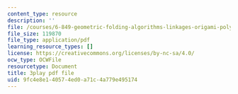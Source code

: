 ```yaml
---
content_type: resource
description: ''
file: /courses/6-849-geometric-folding-algorithms-linkages-origami-polyhedra-fall-2012/9fc4e8e140574ed0a71c4a779e495174_dLjCy6RmBN4.pdf
file_size: 119870
file_type: application/pdf
learning_resource_types: []
license: https://creativecommons.org/licenses/by-nc-sa/4.0/
ocw_type: OCWFile
resourcetype: Document
title: 3play pdf file
uid: 9fc4e8e1-4057-4ed0-a71c-4a779e495174
---
```

